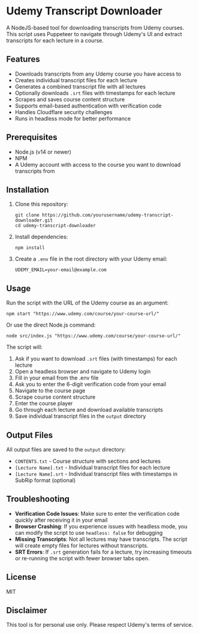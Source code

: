 # Udemy Transcript Downloader

A NodeJS-based tool for downloading transcripts from Udemy courses. This script uses Puppeteer to navigate through Udemy's UI and extract transcripts for each lecture in a course.

## Features

- Downloads transcripts from any Udemy course you have access to
- Creates individual transcript files for each lecture
- Generates a combined transcript file with all lectures
- Optionally downloads `.srt` files with timestamps for each lecture
- Scrapes and saves course content structure
- Supports email-based authentication with verification code
- Handles Cloudflare security challenges
- Runs in headless mode for better performance

## Prerequisites

- Node.js (v14 or newer)
- NPM
- A Udemy account with access to the course you want to download transcripts from

## Installation

1. Clone this repository:
   ```
   git clone https://github.com/yourusername/udemy-transcript-downloader.git
   cd udemy-transcript-downloader
   ```

2. Install dependencies:
   ```
   npm install
   ```

3. Create a `.env` file in the root directory with your Udemy email:
   ```
   UDEMY_EMAIL=your-email@example.com
   ```

## Usage

Run the script with the URL of the Udemy course as an argument:

```
npm start "https://www.udemy.com/course/your-course-url/"
```

Or use the direct Node.js command:

```
node src/index.js "https://www.udemy.com/course/your-course-url/"
```

The script will:

1. Ask if you want to download `.srt` files (with timestamps) for each lecture
2. Open a headless browser and navigate to Udemy login
3. Fill in your email from the .env file
4. Ask you to enter the 6-digit verification code from your email
5. Navigate to the course page
6. Scrape course content structure
7. Enter the course player
8. Go through each lecture and download available transcripts
9. Save individual transcript files in the `output` directory

## Output Files

All output files are saved to the `output` directory:

- `CONTENTS.txt` - Course structure with sections and lectures
- `[Lecture Name].txt` - Individual transcript files for each lecture
- `[Lecture Name].srt` - Individual transcript files with timestamps in SubRip format (optional)

## Troubleshooting

- **Verification Code Issues**: Make sure to enter the verification code quickly after receiving it in your email
- **Browser Crashing**: If you experience issues with headless mode, you can modify the script to use `headless: false` for debugging
- **Missing Transcripts**: Not all lectures may have transcripts. The script will create empty files for lectures without transcripts.
- **SRT Errors**: If `.srt` generation fails for a lecture, try increasing timeouts or re-running the script with fewer browser tabs open.

## License

MIT

## Disclaimer

This tool is for personal use only. Please respect Udemy's terms of service.